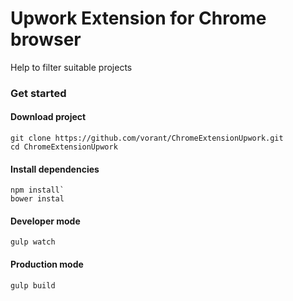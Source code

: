 # Upwork Extension for Chrome browser

Help to filter suitable projects

### Get started

#### Download project 

```
git clone https://github.com/vorant/ChromeExtensionUpwork.git
cd ChromeExtensionUpwork
```


#### Install dependencies

```
npm install`
bower instal
```

#### Developer mode

`gulp watch`

#### Production mode
`gulp build`
